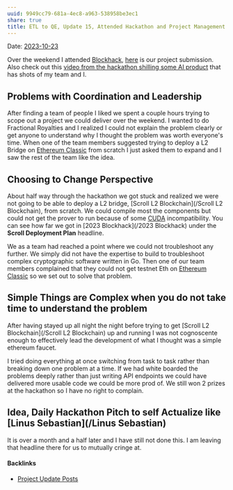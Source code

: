 ```yaml
---
uuid: 9949cc79-681a-4ec8-a963-538958be3ec1
share: true
title: ETL to QE, Update 15, Attended Hackathon and Project Management
---
```

Date: [2023-10-23](/2023-10-23)

Over the weekend I attended [Blockhack](/Blockhack), [here](https://devpost.com/software/mordor-faucet?ref_content=my-projects-tab&ref_feature=my_projects) is our project submission. Also check out this [video from the hackathon shilling some AI product](https://twitter.com/Hypercycle_AI/status/1729933497584820430) that has shots of my team and I.
## Problems with Coordination and Leadership

After finding a team of people I liked we spent a couple hours trying to scope out a project we could deliver over the weekend. I wanted to do Fractional Royalties and I realized I could not explain the problem clearly or get anyone to understand why I thought the problem was worth everyone's time. When one of the team members suggested trying to deploy a L2 Bridge on [Ethereum Classic](/acea1c18-e502-4a7c-bee7-76fac0c03bd0) from scratch I just asked them to expand and I saw the rest of the team like the idea.

## Choosing to Change Perspective

About half way through the hackathon we got stuck and realized we were not going to be able to deploy a L2 bridge, [Scroll L2 Blockchain](/Scroll L2 Blockchain), from scratch. We could compile most the components but could not get the prover to run because of some [CUDA](/CUDA) incompatibility. You can see how far we got in [2023 Blockhack](/2023 Blockhack) under the **Scroll Deployment Plan** headline.

We as a team had reached a point where we could not troubleshoot any further. We simply did not have the expertise to build to troubleshoot complex cryptographic software written in Go. Then one of our team members complained that they could not get testnet Eth on [Ethereum Classic](/acea1c18-e502-4a7c-bee7-76fac0c03bd0) so we set out to solve that problem.

## Simple Things are Complex when you do not take time to understand the problem

After having stayed up all night the night before trying to get [Scroll L2 Blockchain](/Scroll L2 Blockchain) up and running I was not cognoscente enough to effectively lead the development of what I thought was a simple ethereum faucet.

I tried doing everything at once switching from task to task rather than breaking down one problem at a time. If we had white boarded the problems deeply rather than just writing API endpoints we could have delivered more usable code we could be more prod of. We still won 2 prizes at the hackathon so I have no right to complain.


## Idea, Daily Hackathon Pitch to self Actualize like [Linus Sebastian](/Linus Sebastian)

It is over a month and a half later and I have still not done this. I am leaving that headline there for us to mutually cringe at.


#### Backlinks

* [Project Update Posts](/4c45797f-8d43-4277-a5c1-de8df9aa7876)